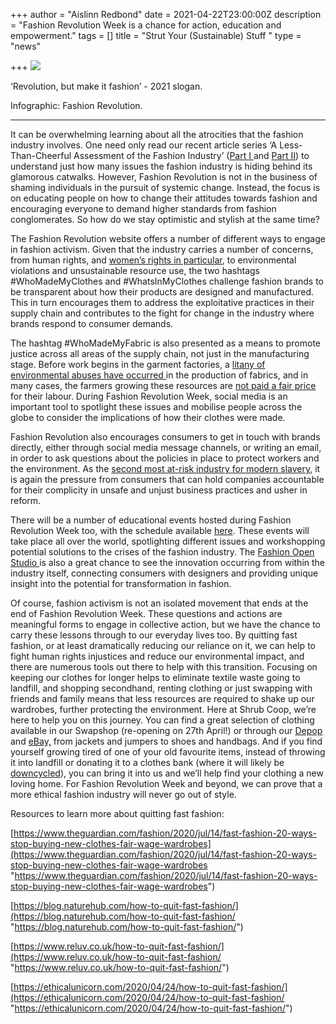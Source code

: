 +++
author = "Aislinn Redbond"
date = 2021-04-22T23:00:00Z
description = "Fashion Revolution Week is a chance for action, education and empowerment."
tags = []
title = "Strut Your (Sustainable) Stuff "
type = "news"

+++
![](https://res.cloudinary.com/shrub-co-op/image/upload/v1618848215/shrubcoop.org/media/fas_eosduw.jpg)

‘Revolution, but make it fashion’ - 2021 slogan.

Infographic: Fashion Revolution.

***

It can be overwhelming learning about all the atrocities that the fashion industry involves. One need only read our recent article series ‘A Less-Than-Cheerful Assessment of the Fashion Industry’ ([Part I ](https://www.shrubcoop.org/a-less-than-cheerful-assessment-of-the-fashion-industry-part-i/)and [Part II](https://www.shrubcoop.org/a-less-than-cheerful-assessment-of-the-fashion-industry-part-ii-2/)) to understand just how many issues the fashion industry is hiding behind its glamorous catwalks. However, Fashion Revolution is not in the business of shaming individuals in the pursuit of systemic change. Instead, the focus is on educating people on how to change their attitudes towards fashion and encouraging everyone to demand higher standards from fashion conglomerates. So how do we stay optimistic and stylish at the same time?

The Fashion Revolution website offers a number of different ways to engage in fashion activism. Given that the industry carries a number of concerns, from human rights, and [women’s rights in particular](https://thegreenhubonline.com/2018/10/21/why-the-fast-fashion-industry-is-a-feminist-issue/), to environmental violations and unsustainable resource use, the two hashtags #WhoMadeMyClothes and #WhatsInMyClothes challenge fashion brands to be transparent about how their products are designed and manufactured. This in turn encourages them to address the exploitative practices in their supply chain and contributes to the fight for change in the industry where brands respond to consumer demands.

The hashtag #WhoMadeMyFabric is also presented as a means to promote justice across all areas of the supply chain, not just in the manufacturing stage. Before work begins in the garment factories, a [litany of environmental abuses have occurred ](https://www.the-sustainable-fashion-collective.com/2017/02/27/environmental-ethical-issues-production-natural-fabrics-fibres/)in the production of fabrics, and in many cases, the farmers growing these resources are [not paid a fair price](https://www.fairtrade.org.uk/Farmers-and-Workers/Cotton/About-Cotton/) for their labour. During Fashion Revolution Week, social media is an important tool to spotlight these issues and mobilise people across the globe to consider the implications of how their clothes were made.

Fashion Revolution also encourages consumers to get in touch with brands directly, either through social media message channels, or writing an email, in order to ask questions about the policies in place to protect workers and the environment. As the [second most at-risk industry for modern slavery](https://bylinetimes.com/2020/07/14/modern-slavery-is-never-out-of-fashion-child-labour-in-the-clothing-industry/), it is again the pressure from consumers that can hold companies accountable for their complicity in unsafe and unjust business practices and usher in reform.

There will be a number of educational events hosted during Fashion Revolution Week too, with the schedule available [here](https://www.fashionrevolution.org/ecwd_calendar/all-events/). These events will take place all over the world, spotlighting different issues and workshopping potential solutions to the crises of the fashion industry. The [Fashion Open Studio ](https://www.fashionopenstudio.com)is also a great chance to see the innovation occurring from within the industry itself, connecting consumers with designers and providing unique insight into the potential for transformation in fashion.

Of course, fashion activism is not an isolated movement that ends at the end of Fashion Revolution Week. These questions and actions are meaningful forms to engage in collective action, but we have the chance to carry these lessons through to our everyday lives too. By quitting fast fashion, or at least dramatically reducing our reliance on it, we can help to fight human rights injustices and reduce our environmental impact, and there are numerous tools out there to help with this transition. Focusing on keeping our clothes for longer helps to eliminate textile waste going to landfill, and shopping secondhand, renting clothing or just swapping with friends and family means that less resources are required to shake up our wardrobes, further protecting the environment. Here at Shrub Coop, we’re here to help you on this journey. You can find a great selection of clothing available in our Swapshop (re-opening on 27th April!) or through our [Depop](https://www.depop.com/shrubcoop/) and [eBay,](http://www.ebay.co.uk/usr/shrub_coop) from jackets and jumpers to shoes and handbags. And if you find yourself growing tired of one of your old favourite items, instead of throwing it into landfill or donating it to a clothes bank (where it will likely be [downcycled](https://www.merriam-webster.com/dictionary/downcycle)), you can bring it into us and we’ll help find your clothing a new loving home. For Fashion Revolution Week and beyond, we can prove that a more ethical fashion industry will never go out of style.

Resources to learn more about quitting fast fashion:

[https://www.theguardian.com/fashion/2020/jul/14/fast-fashion-20-ways-stop-buying-new-clothes-fair-wage-wardrobes](https://www.theguardian.com/fashion/2020/jul/14/fast-fashion-20-ways-stop-buying-new-clothes-fair-wage-wardrobes "https://www.theguardian.com/fashion/2020/jul/14/fast-fashion-20-ways-stop-buying-new-clothes-fair-wage-wardrobes")

[https://blog.naturehub.com/how-to-quit-fast-fashion/](https://blog.naturehub.com/how-to-quit-fast-fashion/ "https://blog.naturehub.com/how-to-quit-fast-fashion/")

[https://www.reluv.co.uk/how-to-quit-fast-fashion/](https://www.reluv.co.uk/how-to-quit-fast-fashion/ "https://www.reluv.co.uk/how-to-quit-fast-fashion/")

[https://ethicalunicorn.com/2020/04/24/how-to-quit-fast-fashion/](https://ethicalunicorn.com/2020/04/24/how-to-quit-fast-fashion/ "https://ethicalunicorn.com/2020/04/24/how-to-quit-fast-fashion/")